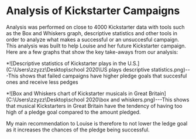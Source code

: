 # Analysis of Kickstarter Campaigns

Analysis was performed on close to 4000 Kickstarter data with tools such as the Box and Whiskers graph, descriptive statistics and other tools in order to analyze what makes a successful or an unsuccesful campaign. This analysis was built to help Louise and her future Kickstarter campaign. Here are a few graphs that show the key take-aways from our analysis:

*![Descriptive statistics of Kickstarter plays in the U.S.](C:\Users\zzyzz\Desktop\school 2020\US plays descriptive statistics.png)---This shows that failed campaigns have higher pledge goals that succesful ones and receive less pedges

*![Box and Whiskers chart of Kickstarter musicals in Great Britain](C:\Users\zzyzz\Desktop\school 2020\box and whiskers.png)---This shows that musical Kickstarters in Great Britain have the tendency of having too high of a pledge goal compared to the amount pledged.

My main recommendation to Louise is therefore to not lower the ledge goal as it increases the chances of the pledge being successful. 
